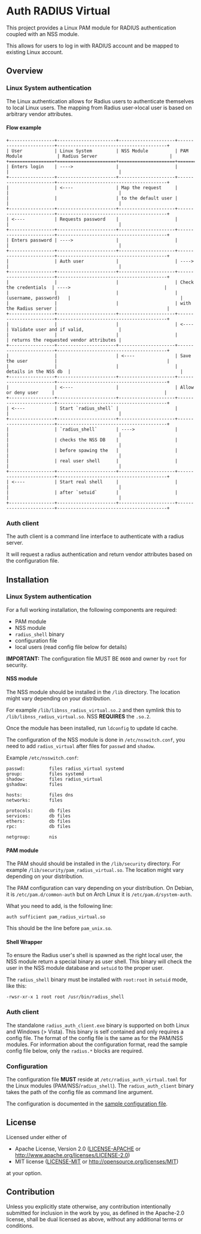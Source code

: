 # Auth RADIUS Virtual

This project provides a Linux PAM module for RADIUS authentication coupled with
an NSS module.

This allows for users to log in with RADIUS account and be mapped to existing
Linux account.

## Overview

### Linux System authentication

The Linux authentication allows for Radius users to authenticate themselves to
local Linux users. The mapping from Radius user->local user is based on
arbitrary vendor attributes.


#### Flow example

```
+-----------------+----------------------+---------------------+------------------------+-----------------------------------------+
| User            | Linux System         | NSS Module          | PAM Module             | Radius Server                           |
+=================+======================+=====================+========================+=========================================+
| Enters login    | ---->                |                     |                        |                                         |
+-----------------+----------------------+---------------------+------------------------+-----------------------------------------+
|                 | <----                | Map the request     |                        |                                         |
|                 |                      | to the default user |                        |                                         |
+-----------------+----------------------+---------------------+------------------------+-----------------------------------------+
| <----           | Requests password    |                     |                        |                                         |
+-----------------+----------------------+---------------------+------------------------+-----------------------------------------+
| Enters password | ---->                |                     |                        |                                         |
+-----------------+----------------------+---------------------+------------------------+-----------------------------------------+
|                 | Auth user            |                     | ---->                  |                                         |
+-----------------+----------------------+---------------------+------------------------+-----------------------------------------+
|                 |                      |                     | Check the credentials  | ---->                                   |
|                 |                      |                     | (username, password)   |                                         |
|                 |                      |                     | with the Radius server |                                         |
+-----------------+----------------------+---------------------+------------------------+-----------------------------------------+
|                 |                      |                     | <----                  | Validate user and if valid,             |
|                 |                      |                     |                        | returns the requested vendor attributes |
+-----------------+----------------------+---------------------+------------------------+-----------------------------------------+
|                 |                      | <----               | Save the user          |                                         |
|                 |                      |                     | details in the NSS db  |                                         |
+-----------------+----------------------+---------------------+------------------------+-----------------------------------------+
|                 | <----                |                     | Allow or deny user     |                                         |
+-----------------+----------------------+---------------------+------------------------+-----------------------------------------+
| <----           | Start `radius_shell` |                     |                        |                                         |
+-----------------+----------------------+---------------------+------------------------+-----------------------------------------+
|                 | `radius_shell`       | ---->               |                        |                                         |
|                 | checks the NSS DB    |                     |                        |                                         |
|                 | before spawing the   |                     |                        |                                         |
|                 | real user shell      |                     |                        |                                         |
+-----------------+----------------------+---------------------+------------------------+-----------------------------------------+
| <----           | Start real shell     |                     |                        |                                         |
|                 | after `setuid`       |                     |                        |                                         |
+-----------------+----------------------+---------------------+------------------------+-----------------------------------------+
```


### Auth client

The auth client is a command line interface to authenticate with a radius
server.

It will request a radius authentication and return vendor attributes based on
the configuration file.

## Installation

### Linux System authentication

For a full working installation, the following components are required:

- PAM module
- NSS module
- `radius_shell` binary
- configuration file
- local users (read config file below for details)

**IMPORTANT:** The configuration file MUST BE `0600` and owner by `root` for
security.

#### NSS module

The NSS module should be installed in the `/lib` directory. The
location might vary depending on your distribution.

For example `/lib/libnss_radius_virtual.so.2` and then symlink this to
`/lib/libnss_radius_virtual.so`. NSS **REQUIRES** the `.so.2`.

Once the module has been installed, run `ldconfig` to update ld cache.

The configuration of the NSS module is done in `/etc/nsswitch.conf`, you need to
add `radius_virtual` after files for `passwd` and `shadow`.

Example `/etc/nsswitch.conf`:

```
passwd:         files radius_virtual systemd
group:          files systemd
shadow:         files radius_virtual
gshadow:        files

hosts:          files dns
networks:       files

protocols:      db files
services:       db files
ethers:         db files
rpc:            db files

netgroup:       nis
```

#### PAM module

The PAM should should be installed in the `/lib/security` directory. For example
`/lib/security/pam_radius_virtual.so`. The location might vary depending on your
distribution.

The PAM configuration can vary depending on your distribution. On Debian, it is
`/etc/pam.d/common-auth` but on Arch Linux it is `/etc/pam.d/system-auth`.

What you need to add, is the following line:

`auth sufficient pam_radius_virtual.so`

This should be the line before `pam_unix.so`.

#### Shell Wrapper

To ensure the Radius user's shell is spawned as the right local user, the NSS
module return a special binary as user shell. This binary will check the user in
the NSS module database and `setuid` to the proper user.

The `radius_shell` binary must be installed with `root:root` in `setuid` mode,
like this:

`-rwsr-xr-x 1 root root /usr/bin/radius_shell`


### Auth client

The standalone `radius_auth_client.exe` binary is supported on both Linux and
Windows (> Vista). This binary is self contained and only requires a config
file. The format of the config file is the same as for the PAM/NSS modules.
For information about the configuration format, read the sample config
file below, only the `radius.*` blocks are required.

### Configuration

The configuration file **MUST** reside at `/etc/radius_auth_virtual.toml` for
the Linux modules (PAM/NSS/`radius_shell`). The `radius_auth_client` binary
takes the path of the config file as command line argument.

The configuration is documented in the [sample configuration
file](config.toml.sample).


## License

Licensed under either of

 * Apache License, Version 2.0
 ([LICENSE-APACHE](LICENSE-APACHE) or http://www.apache.org/licenses/LICENSE-2.0)
 * MIT license
 ([LICENSE-MIT](LICENSE-MIT) or http://opensource.org/licenses/MIT)

 at your option.

## Contribution

Unless you explicitly state otherwise, any contribution intentionally submitted
for inclusion in the work by you, as defined in the Apache-2.0 license, shall be
dual licensed as above, without any additional terms or conditions.
